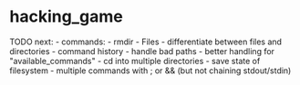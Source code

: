 # hacking_game

TODO next:
    - commands:
        - rmdir
    - Files
    - differentiate between files and directories
    - command history
    - handle bad paths
    - better handling for "available_commands"
    - cd into multiple directories
    - save state of filesystem
    - multiple commands with ; or && (but not chaining stdout/stdin)